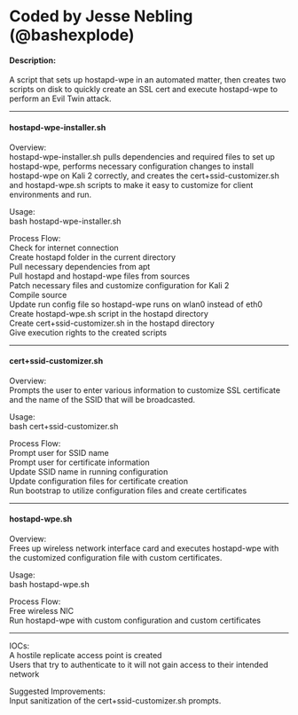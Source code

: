 # Coded by Jesse Nebling (@bashexplode)

#### Description:
A script that sets up hostapd-wpe in an automated matter, then creates two scripts on disk to quickly create an SSL cert and execute hostapd-wpe to perform an Evil Twin attack.

------------------------
#### hostapd-wpe-installer.sh

Overview:  
hostapd-wpe-installer.sh pulls dependencies and required files to set up hostapd-wpe, performs necessary configuration changes to install hostapd-wpe on Kali 2 correctly, and creates the cert+ssid-customizer.sh and hostapd-wpe.sh scripts to make it easy to customize for client environments and run.

Usage:  
bash hostapd-wpe-installer.sh

Process Flow:  
Check for internet connection  
Create hostapd folder in the current directory  
Pull necessary dependencies from apt  
Pull hostapd and hostapd-wpe files from sources  
Patch necessary files and customize configuration for Kali 2  
Compile source  
Update run config file so hostapd-wpe runs on wlan0 instead of eth0  
Create hostapd-wpe.sh script in the hostapd directory  
Create cert+ssid-customizer.sh in the hostapd directory  
Give execution rights to the created scripts  


------------------------
#### cert+ssid-customizer.sh

Overview:  
Prompts the user to enter various information to customize SSL certificate and the name of the SSID that will be broadcasted.

Usage:  
bash cert+ssid-customizer.sh

Process Flow:  
Prompt user for SSID name  
Prompt user for certificate information  
Update SSID name in running configuration  
Update configuration files for certificate creation  
Run bootstrap to utilize configuration files and create certificates  


------------------------
#### hostapd-wpe.sh

Overview:  
Frees up wireless network interface card and executes hostapd-wpe with the customized configuration file with custom certificates.

Usage:  
bash hostapd-wpe.sh

Process Flow:  
Free wireless NIC  
Run hostapd-wpe with custom configuration and custom certificates  




------
IOCs:  
A hostile replicate access point is created  
Users that try to authenticate to it will not gain access to their intended network  


Suggested Improvements:  
Input sanitization of the cert+ssid-customizer.sh prompts.
